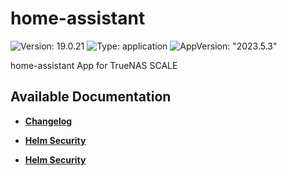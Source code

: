 # home-assistant

![Version: 19.0.21](https://img.shields.io/badge/Version-19.0.21-informational?style=flat-square) ![Type: application](https://img.shields.io/badge/Type-application-informational?style=flat-square) ![AppVersion: "2023.5.3"](https://img.shields.io/badge/AppVersion-"2023.5.3"-informational?style=flat-square)

home-assistant App for TrueNAS SCALE

## Available Documentation

- [**Changelog**](CHANGELOG)

- [**Helm Security**](container-security)

- [**Helm Security**](helm-security)

